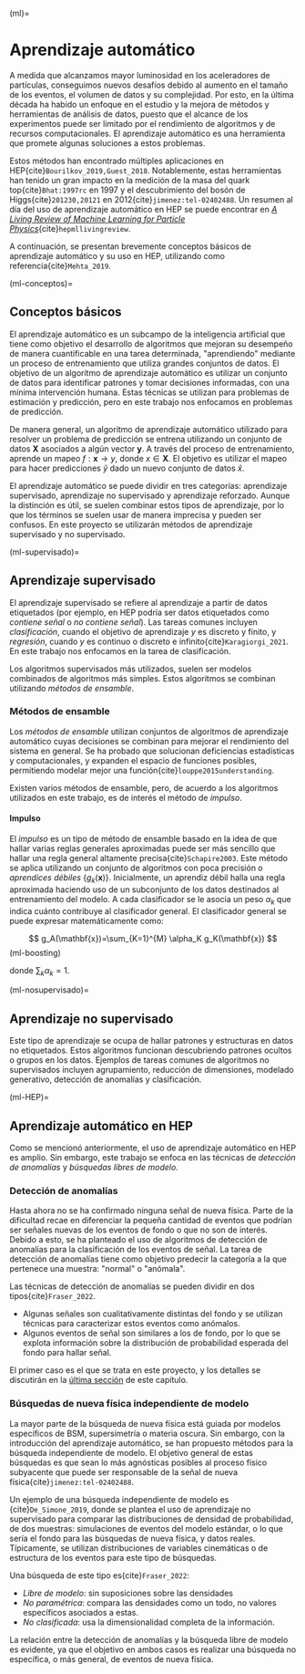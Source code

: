 (ml)=
# Aprendizaje automático
A medida que alcanzamos mayor luminosidad en los aceleradores de partículas, conseguimos nuevos desafíos debido al aumento en el tamaño de los eventos, el volumen de datos y su complejidad. Por esto, en la última década ha habido un enfoque en el estudio y la mejora de métodos y herramientas de análisis de datos, puesto que el alcance de los experimentos puede ser limitado por el rendimiento de algoritmos y de recursos computacionales. El aprendizaje automático es una herramienta que promete algunas soluciones a estos problemas.

Estos métodos han encontrado múltiples aplicaciones en HEP{cite}`Bourilkov_2019,Guest_2018`. Notablemente, estas herramientas han tenido un gran impacto en la medición de la masa del quark top{cite}`Bhat:1997rc` en 1997 y el descubrimiento del bosón de Higgs{cite}`201230,20121` en 2012{cite}`jimenez:tel-02402488`. Un resumen al día del uso de aprendizaje automático en HEP se puede encontrar en *[A Living Review of Machine Learning for Particle Physics](https://iml-wg.github.io/HEPML-LivingReview/)*{cite}`hepmllivingreview`.

A continuación, se presentan brevemente conceptos básicos de aprendizaje automático y su uso en HEP, utilizando como referencia{cite}`Mehta_2019`.

(ml-conceptos)=
## Conceptos básicos
El aprendizaje automático es un subcampo de la inteligencia artificial que tiene como objetivo el desarrollo de algoritmos que mejoran su desempeño de manera cuantificable en una tarea determinada, "aprendiendo" mediante un proceso de entrenamiento que utiliza grandes conjuntos de datos. El objetivo de un algoritmo de aprendizaje automático es utilizar un conjunto de datos para identificar patrones y tomar decisiones informadas, con una mínima intervención humana. Estas técnicas se utilizan para problemas de estimación y predicción, pero en este trabajo nos enfocamos en problemas de predicción. 

De manera general, un algoritmo de aprendizaje automático utilizado para resolver un problema de predicción se entrena utilizando un conjunto de datos $\mathbf{X}$ asociados a algún vector $\mathbf{y}$. A través del proceso de entrenamiento, aprende un mapeo $f:\mathbf{x}\longrightarrow y$, donde $x\in\mathbf{X}$. El objetivo es utilizar el mapeo para hacer predicciones $\hat{y}$ dado un nuevo conjunto de datos $\hat{x}$.

El aprendizaje automático se puede dividir en tres categorías: aprendizaje supervisado, aprendizaje no supervisado y aprendizaje reforzado. Aunque la distinción es útil, se suelen combinar estos tipos de aprendizaje, por lo que los términos se suelen usar de manera imprecisa y pueden ser confusos. En este proyecto se utilizarán métodos de aprendizaje supervisado y no supervisado.

(ml-supervisado)=
## Aprendizaje supervisado
El aprendizaje supervisado se refiere al aprendizaje a partir de datos etiquetados (por ejemplo, en HEP podría ser datos etiquetados como *contiene señal* o *no contiene señal*). Las tareas comunes incluyen *clasificación*, cuando el objetivo de aprendizaje $y$ es discreto y finito, y *regresión*, cuando $y$ es continuo o discreto e infinito{cite}`Karagiorgi_2021`. En este trabajo nos enfocamos en la tarea de clasificación.

Los algoritmos supervisados más utilizados, suelen ser modelos combinados de algoritmos más simples. Estos algoritmos se combinan utilizando *métodos de ensamble*.

### Métodos de ensamble 
Los *métodos de ensamble* utilizan conjuntos de algoritmos de aprendizaje automático cuyas decisiones se combinan para mejorar el rendimiento del sistema en general. Se ha probado que solucionan deficiencias estadísticas y computacionales, y expanden el espacio de funciones posibles, permitiendo modelar mejor una función{cite}`louppe2015understanding`.

Existen varios métodos de ensamble, pero, de acuerdo a los algoritmos utilizados en este trabajo, es de interés el método de *impulso*.
#### Impulso
El *impulso* es un tipo de método de ensamble basado en la idea de que hallar varias reglas generales aproximadas puede ser más sencillo que hallar una regla general altamente precisa{cite}`Schapire2003`. Este método se aplica utilizando un conjunto de algoritmos con poca precisión o *aprendices débiles* $\{g_k(\mathbf{x})\}$. Inicialmente, un aprendiz débil halla una regla aproximada haciendo uso de un subconjunto de los datos destinados al entrenamiento del modelo. A cada clasificador se le asocia un peso $\alpha_k$ que indica cuánto contribuye al clasificador general. El clasificador general se puede expresar matemáticamente como:

$$
    g_A(\mathbf{x})=\sum_{K=1}^{M} \alpha_K g_K(\mathbf{x})
$$ (ml-boosting)

donde $\sum_k \alpha_k=1$.

(ml-nosupervisado)=
## Aprendizaje no supervisado
Este tipo de aprendizaje se ocupa de hallar patrones y estructuras en datos no etiquetados. Estos algoritmos funcionan descubriendo patrones ocultos o grupos en los datos. Ejemplos de tareas comunes de algoritmos no supervisados incluyen agrupamiento, reducción de dimensiones, modelado generativo, detección de anomalías y clasificación.

(ml-HEP)=
## Aprendizaje automático en HEP
Como se mencionó anteriormente, el uso de aprendizaje automático en HEP es amplio. Sin embargo, este trabajo se enfoca en las técnicas de *detección de anomalías* y *búsquedas libres de modelo*.

### Detección de anomalías
Hasta ahora no se ha confirmado ninguna señal de nueva física. Parte de la dificultad recae en diferenciar la pequeña cantidad de eventos que podrían ser señales nuevas de los eventos de fondo o que no son de interés. Debido a esto, se ha planteado el uso de algoritmos de detección de anomalías para la clasificación de los eventos de señal. La tarea de detección de anomalías tiene como objetivo predecir la categoría a la que pertenece una muestra: "normal" o "anómala".

Las técnicas de detección de anomalías se pueden dividir en dos tipos{cite}`Fraser_2022`. 
- Algunas señales son cualitativamente distintas del fondo y se utilizan técnicas para caracterizar estos eventos como anómalos. 
- Algunos eventos de señal son similares a los de fondo, por lo que se explota información sobre la distribución de probabilidad esperada del fondo para hallar señal. 

El primer caso es el que se trata en este proyecto, y los detalles se discutirán en la [última sección](lhco) de este capítulo.

### Búsquedas de nueva física independiente de modelo
La mayor parte de la búsqueda de nueva física está guiada por modelos específicos de BSM, supersimetría o materia oscura. Sin embargo, con la introducción del aprendizaje automático, se han propuesto métodos para la búsqueda independiente de modelo. El objetivo general de estas búsquedas es que sean lo más agnósticas posibles al proceso físico subyacente que puede ser responsable de la señal de nueva física{cite}`jimenez:tel-02402488`.

Un ejemplo de una búsqueda independiente de modelo es {cite}`De_Simone_2019`, donde se plantea el uso de aprendizaje no supervisado para comparar las distribuciones de densidad de probabilidad, de dos muestras: simulaciones de eventos del modelo estándar, o lo que sería el fondo para las búsquedas de nueva física, y datos reales. Típicamente, se utilizan distribuciones de variables cinemáticas o de estructura de los eventos para este tipo de búsquedas.

Una búsqueda de este tipo es{cite}`Fraser_2022`:
- *Libre de modelo*: sin suposiciones sobre las densidades
- *No paramétrica*: compara las densidades como un todo, no valores específicos asociados a estas.
- *No clasificada*: usa la dimensionalidad completa de la información.

La relación entre la detección de anomalías y la búsqueda libre de modelo es evidente, ya que el objetivo en ambos casos es realizar una búsqueda no específica, o más general, de eventos de nueva física.